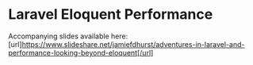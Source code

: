 # Laravel Eloquent Performance

Accompanying slides available here: [url]https://www.slideshare.net/jamiefdhurst/adventures-in-laravel-and-performance-looking-beyond-eloquent[/url]
